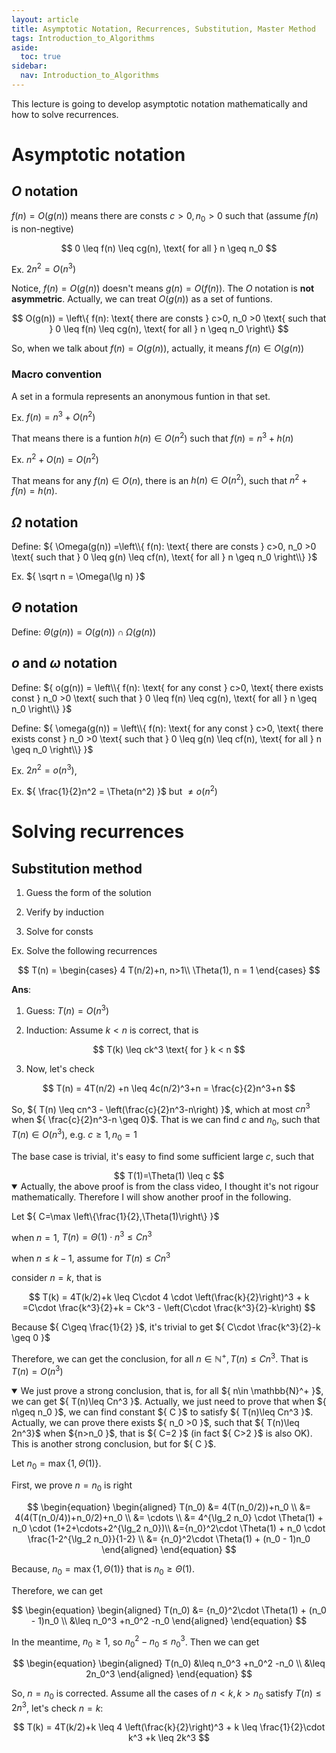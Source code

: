 ```yaml
---
layout: article
title: Asymptotic Notation, Recurrences, Substitution, Master Method
tags: Introduction_to_Algorithms
aside:
  toc: true
sidebar:
  nav: Introduction_to_Algorithms
---
```


This lecture is going to develop asymptotic notation mathematically and how to solve recurrences.

<!--more-->

# Asymptotic notation

## ${ O }$ notation

${ f(n) = O (g(n)) }$ means there are consts ${ c>0, n_0 > 0  }$ such that (assume ${ f(n)  }$ is non-negtive)

<center>$$
0 \leq f(n) \leq cg(n), \text{ for all } n \geq n_0
$$</center>

Ex. ${ 2 n^2 = O(n^3) }$

Notice, ${ f(n) = O (g(n)) }$ doesn't means ${ g(n) = O(f(n)) }$. The ${ O }$ notation is <b>not asymmetric</b>. Actually, we can treat ${ O(g(n)) }$ as a set of funtions. 

<center>$$
O(g(n)) = \left\{ f(n):  \text{ there are consts } c>0, n_0 >0 \text{ such that } 0 \leq f(n) \leq cg(n), \text{ for all } n \geq n_0 \right\} 
$$</center>

So, when we talk about ${ f(n) = O(g(n)) }$, actually, it means ${ f(n) \in O(g(n)) }$

### Macro convention

A set in a formula represents an anonymous funtion in that set.

Ex. ${ f(n) = n^3 + O(n^2) }$

That means there is a funtion ${ h(n) \in O(n^2) }$ such that ${ f(n)=n^3+ h(n) }$

Ex. ${ n^2+O(n) = O(n^2) }$

That means for any ${ f(n)\in O(n) }$, there is an ${ h(n)\in O(n^2) }$, such that ${ n^2+f(n)=h(n) }$.

## ${ \Omega }$ notation

Define: ${ \Omega(g(n)) =\left\\{ f(n):  \text{ there are consts } c>0, n_0 >0 \text{ such that } 0 \leq g(n) \leq cf(n), \text{ for all } n \geq n_0 \right\\}  }$

Ex. ${ \sqrt n = \Omega(\lg n) }$

## ${ \Theta }$ notation

Define: ${ \Theta (g(n)) = O(g(n)) \cap \Omega (g(n)) }$

## ${ o }$ and ${ \omega }$ notation

Define: ${ o(g(n)) = \left\\{ f(n): \text{ for any const } c>0, \text{ there exists const } n_0 >0 \text{ such that } 0 \leq f(n) \leq cg(n), \text{ for all } n \geq n_0 \right\\}  }$

Define: ${ \omega(g(n)) = \left\\{ f(n): \text{ for any const } c>0, \text{ there exists const } n_0 >0 \text{ such that } 0 \leq g(n) \leq cf(n), \text{ for all } n \geq n_0 \right\\}  }$

Ex. ${ 2n^2 = o(n^3) }$,

Ex. ${ \frac{1}{2}n^2 = \Theta(n^2) }$ but ${ \neq o(n^2) }$

# Solving recurrences

## Substitution method

1. Guess the form of the solution

2. Verify by induction

3. Solve for consts

Ex. Solve the following recurrences

<center>$$
T(n) = 
\begin{cases}
4 T(n/2)+n, n>1\\
\Theta(1), n = 1
\end{cases}
$$</center>

<b>Ans</b>:

1. Guess: ${ T(n) = O(n^3) }$

2. Induction: Assume ${ k<n }$ is correct, that is

<center>$$
T(k) \leq ck^3 \text{ for } k < n
$$</center>

3. Now, let's check 

<center>$$
T(n) = 4T(n/2) +n \leq 4c(n/2)^3+n = \frac{c}{2}n^3+n
$$</center>

So, ${ T(n) \leq cn^3 - \left(\frac{c}{2}n^3-n\right)  }$, which at most ${ cn^3 }$ when ${ \frac{c}{2}n^3-n \geq 0}$. That is we can find ${ c }$ and ${n_0 }$, such that ${ T(n) \in O(n^3) }$, e.g. ${ c\geq1,  n_0=1 }$

The base case is trivial, it's easy to find some sufficient large ${ c }$, such that

<center>$$
T(1)=\Theta(1) \leq c
$$</center>

<details open><summary>Actually, the above proof is from the class video, I thought it's not rigour mathematically. Therefore I will show another proof in the following.</summary>

Let ${ C=\max \left\{\frac{1}{2},\Theta(1)\right\} }$

when ${ n=1 }$, ${ T(n)=\Theta(1)\cdot n^3\leq Cn^3 }$

when ${ n \leq k-1 }$, assume for ${ T(n)\leq Cn^3 }$

consider ${ n = k }$, that is

<center>$$
T(k) = 4T(k/2)+k \leq C\cdot 4 \cdot \left(\frac{k}{2}\right)^3 + k =C\cdot \frac{k^3}{2}+k = Ck^3 - \left(C\cdot \frac{k^3}{2}-k\right)
$$</center>

Because ${ C\geq \frac{1}{2} }$, it's trivial to get ${ C\cdot \frac{k^3}{2}-k \geq 0 }$ 

Therefore, we can get the conclusion, for all ${n\in \mathbb{N}^+  , T(n)\leq Cn^3}$. That is ${ T(n) = O (n^3) }$
</details>

<details open><summary>We just prove a strong conclusion, that is, for all ${ n\in \mathbb{N}^+ }$, we can get ${ T(n)\leq Cn^3 }$. Actually, we just need to prove that when ${ n\geq n_0 }$, we can find constant ${ C }$ to satisfy ${ T(n)\leq Cn^3 }$. Actually, we can prove there exists ${ n_0 >0 }$, such that ${ T(n)\leq 2n^3}$ when ${n>n_0 }$, that is ${ C=2 }$ (in fact ${ C>2 }$ is also OK). This is another strong conclusion, but for ${ C }$. </summary>

Let ${ n_0 = \max\{1,\Theta(1)\} }$.

First, we prove ${ n=n_0 }$ is right

<center>$$
\begin{equation}
\begin{aligned}
T(n_0) &= 4(T(n_0/2))+n_0 \\
&= 4(4(T(n_0/4))+n_0/2)+n_0 \\
&= \cdots \\
&= 4^{\lg_2 n_0} \cdot \Theta(1) + n_0 \cdot (1+2+\cdots+2^{\lg_2 n_0})\\
&={n_0}^2\cdot \Theta(1) + n_0 \cdot \frac{1-2^{\lg_2 n_0}}{1-2} \\
&= {n_0}^2\cdot \Theta(1) + (n_0 - 1)n_0
\end{aligned}
\end{equation}
$$</center>

Because, ${ n_0 = \max\{1,\Theta(1)\} }$ that is ${ n_0 \geq \Theta(1) }$.

Therefore, we can get 

<center>$$
\begin{equation}
\begin{aligned}
T(n_0) &= {n_0}^2\cdot \Theta(1) + (n_0 - 1)n_0 \\
&\leq n_0^3 +n_0^2 -n_0
\end{aligned}
\end{equation}
$$</center>

In the meantime, ${ n_0 \geq 1 }$, so ${ n_0^2-n_0 \leq n_0^3 }$. Then we can get

<center>$$
\begin{equation}
\begin{aligned}
T(n_0) &\leq n_0^3 +n_0^2 -n_0 \\
&\leq 2n_0^3
\end{aligned}
\end{equation}
$$</center>

So, ${ n=n_0 }$ is corrected. Assume all the cases of ${ n <k, k>n_0 }$ satisfy ${ T(n)\leq 2n^3 }$, let's check ${ n=k }$:

<center>$$
T(k) = 4T(k/2)+k \leq 4 \left(\frac{k}{2}\right)^3 + k \leq \frac{1}{2}\cdot k^3 +k \leq 2k^3
$$</center>

</details>




